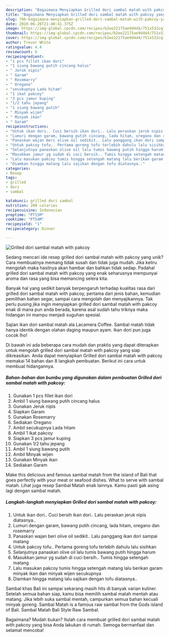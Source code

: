 ```yaml
---
description: "Bagaimana Menyiapkan Grilled dori sambal matah with pakcoy yang Bisa Manjain Lidah"
title: "Bagaimana Menyiapkan Grilled dori sambal matah with pakcoy yang Bisa Manjain Lidah"
slug: 796-bagaimana-menyiapkan-grilled-dori-sambal-matah-with-pakcoy-yang-bisa-manjain-lidah
date: 2020-06-26T21:40:41.375Z
image: https://img-global.cpcdn.com/recipes/b2ee22175ae9d4d4/751x532cq70/grilled-dori-sambal-matah-with-pakcoy-foto-resep-utama.jpg
thumbnail: https://img-global.cpcdn.com/recipes/b2ee22175ae9d4d4/751x532cq70/grilled-dori-sambal-matah-with-pakcoy-foto-resep-utama.jpg
cover: https://img-global.cpcdn.com/recipes/b2ee22175ae9d4d4/751x532cq70/grilled-dori-sambal-matah-with-pakcoy-foto-resep-utama.jpg
author: Trevor White
ratingvalue: 4.4
reviewcount: 6
recipeingredient:
- "1 pcs fillet ikan dori"
- "1 siung bawang putih cincang halus"
- " Jeruk nipis"
- " Garam"
- " Rosemarry"
- " Oregano"
- "secukupnya Lada hitam"
- "1 ikat pakcoy"
- "3 pcs jamur kuping"
- "1/2 tahu jepang"
- "1 siung bawang putih"
- " Minyak wijen"
- " Minyak ikan"
- " Garam"
recipeinstructions:
- "Untuk ikan dori.. Cuci bersih ikan dori.. Lalu peraskan jeruk nipis diatasnya.."
- "Lumuri dengan garam, bawang putih cincang, lada hitam, oregano dan rosemarry"
- "Panaskan wajan beri olive oil sedikit.. Lalu panggang ikan dori sampai matang"
- "Untuk pakcoy tofu.. Pertama goreng tofu terlebih dahulu lalu sisihkan"
- "Selanjutnya panaskan olive oil lalu tumis bawang putih hingga harum"
- "Masukkan jamur yg sudah di cuci bersih.. Tumis hingga setengah matang"
- "Lalu masukan pakcoy tumis hingga setengah matang lalu berikan garam minyak ikan dan minyak wijen secukupnya"
- "Diamkan hingga matang lalu sajikan dengan tofu diatasnya.."
categories:
- Resep
tags:
- grilled
- dori
- sambal

katakunci: grilled dori sambal 
nutrition: 209 calories
recipecuisine: Indonesian
preptime: "PT15M"
cooktime: "PT54M"
recipeyield: "1"
recipecategory: Dinner

---
```



![Grilled dori sambal matah with pakcoy](https://img-global.cpcdn.com/recipes/b2ee22175ae9d4d4/751x532cq70/grilled-dori-sambal-matah-with-pakcoy-foto-resep-utama.jpg)

Sedang mencari ide resep grilled dori sambal matah with pakcoy yang unik? Cara membuatnya memang tidak susah dan tidak juga mudah. Jika keliru mengolah maka hasilnya akan hambar dan bahkan tidak sedap. Padahal grilled dori sambal matah with pakcoy yang enak seharusnya mempunyai aroma dan rasa yang bisa memancing selera kita.

Banyak hal yang sedikit banyak berpengaruh terhadap kualitas rasa dari grilled dori sambal matah with pakcoy, pertama dari jenis bahan, kemudian pemilihan bahan segar, sampai cara mengolah dan menyajikannya. Tak perlu pusing jika ingin menyiapkan grilled dori sambal matah with pakcoy enak di mana pun anda berada, karena asal sudah tahu triknya maka hidangan ini mampu menjadi suguhan spesial.

Sajian ikan dori sambal matah ala Lacamera Coffee. Sambal matah tidak hanya identik dengan olahan daging maupun ayam. Ikan dori pun juga cocok lho!


Di bawah ini ada beberapa cara mudah dan praktis yang dapat diterapkan untuk mengolah grilled dori sambal matah with pakcoy yang siap dikreasikan. Anda dapat menyiapkan Grilled dori sambal matah with pakcoy memakai 14 bahan dan 8 langkah pembuatan. Berikut ini cara untuk membuat hidangannya.

<!--inarticleads1-->

##### Bahan-bahan dan bumbu yang digunakan dalam pembuatan Grilled dori sambal matah with pakcoy:

1. Gunakan 1 pcs fillet ikan dori
1. Ambil 1 siung bawang putih cincang halus
1. Gunakan  Jeruk nipis
1. Siapkan  Garam
1. Gunakan  Rosemarry
1. Sediakan  Oregano
1. Ambil secukupnya Lada hitam
1. Ambil 1 ikat pakcoy
1. Siapkan 3 pcs jamur kuping
1. Gunakan 1/2 tahu jepang
1. Ambil 1 siung bawang putih
1. Ambil  Minyak wijen
1. Gunakan  Minyak ikan
1. Sediakan  Garam


Make this delicious and famous sambal matah from the island of Bali that goes perfectly with your meat or seafood dishes. What to serve with sambal matah. Lihat juga resep Sambal Matah enak lainnya. Kamu pasti gak asing lagi dengan sambal matah. 

<!--inarticleads2-->

##### Langkah-langkah menyiapkan Grilled dori sambal matah with pakcoy:

1. Untuk ikan dori.. Cuci bersih ikan dori.. Lalu peraskan jeruk nipis diatasnya..
1. Lumuri dengan garam, bawang putih cincang, lada hitam, oregano dan rosemarry
1. Panaskan wajan beri olive oil sedikit.. Lalu panggang ikan dori sampai matang
1. Untuk pakcoy tofu.. Pertama goreng tofu terlebih dahulu lalu sisihkan
1. Selanjutnya panaskan olive oil lalu tumis bawang putih hingga harum
1. Masukkan jamur yg sudah di cuci bersih.. Tumis hingga setengah matang
1. Lalu masukan pakcoy tumis hingga setengah matang lalu berikan garam minyak ikan dan minyak wijen secukupnya
1. Diamkan hingga matang lalu sajikan dengan tofu diatasnya..


Sambal khas Bali ini sampai sekarang masih hits di banyak varian kuliner. Setelah semua bahan siap, kamu bisa memilih sambal matah mentah atau matang. Jika lebih suka sambal mentah, campurkan semua bahan kecuali minyak goreng. Sambal Matah is a famous raw sambal from the Gods island of Bali. Sambal Matah Bali Style Raw Sambal. 

Bagaimana? Mudah bukan? Itulah cara membuat grilled dori sambal matah with pakcoy yang bisa Anda lakukan di rumah. Semoga bermanfaat dan selamat mencoba!
